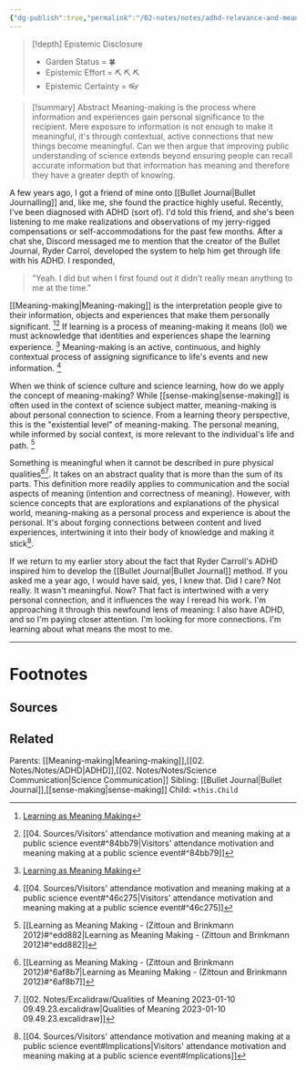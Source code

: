 ```yaml
---
{"dg-publish":true,"permalink":"/02-notes/notes/adhd-relevance-and-meaning-making/","tags":["Notes"],"created":"2024-07-03T12:39:42.940-03:00","updated":"2024-07-03T13:42:41.840-03:00"}
---
```


>[!depth] Epistemic Disclosure
>- Garden Status =  🍀
>- Epistemic Effort =  ⛏️ ⛏️ ⛏️
>- Epistemic Certainty =  👓

>[!summary] Abstract
> Meaning-making is the process where information and experiences gain personal significance to the recipient. Mere exposure to information is not enough to make it meaningful, it's through contextual, active connections that new things become meaningful. Can we then argue that improving public understanding of science extends beyond ensuring people can recall accurate information but that information has meaning and therefore they have a greater depth of knowing. 
>

A few years ago, I got a friend of mine onto [[Bullet Journal\|Bullet Journalling]] and, like me, she found the practice highly useful. Recently, I've been diagnosed with ADHD (sort of). I'd told this friend, and she's been listening to me make realizations and observations of my jerry-rigged compensations or self-accommodations for the past few months. After a chat she, Discord messaged me to mention that the creator of the Bullet Journal, Ryder Carrol, developed the system to help him get through life with his ADHD. I responded, 
> "Yeah. I did but when I first found out it didn’t really mean anything to me at the time."

[[Meaning-making\|Meaning-making]] is the interpretation people give to their information, objects and experiences that make them personally significant. [^1][^2]  If learning is a process of meaning-making it means (lol) we must acknowledge that identities and experiences shape the learning experience. [^1] Meaning-making is an active, continuous, and highly contextual process of assigning significance to life's events and new information. [^3]

When we think of science culture and science learning, how do we apply the concept of meaning-making? While [[sense-making\|sense-making]] is often used in the context of science subject matter, meaning-making is about personal connection to science. From a learning theory perspective, this is the "existential level" of meaning-making. The personal meaning, while informed by social context, is more relevant to the individual's life and path. [^4]

Something is meaningful when it cannot be described in pure physical qualities[^5][^6]. It takes on an abstract quality that is more than the sum of its parts. This definition more readily applies to communication and the social aspects of meaning (intention and correctness of meaning). However, with science concepts that are explorations and explanations of the physical world, meaning-making as a personal process and experience is about the personal. It's about forging connections between content and lived experiences, intertwining it into their body of knowledge and making it stick[^7]. 

If we return to my earlier story about the fact that Ryder Carroll's ADHD inspired him to develop the [[Bullet Journal\|Bullet Journal]] method. If you asked me a year ago, I would have said, yes, I knew that. Did I care? Not really. It wasn't meaningful. Now? That fact is intertwined with a very personal connection, and it influences the way I reread his work. I'm approaching it through this newfound lens of meaning: I also have ADHD, and so I'm paying closer attention. I'm looking for more connections. I'm learning about what means the most to me. 

---
# Footnotes
## Sources
[^1]: [Learning as Meaning Making](app://obsidian.md/Learning%20as%20Meaning%20Making)
[^2]: [[04. Sources/Visitors' attendance motivation and meaning making at a public science event#^84bb79\|Visitors' attendance motivation and meaning making at a public science event#^84bb79]]
[^3]: [[04. Sources/Visitors' attendance motivation and meaning making at a public science event#^46c275\|Visitors' attendance motivation and meaning making at a public science event#^46c275]]
[^4]: [[Learning as Meaning Making - (Zittoun and Brinkmann 2012)#^edd882\|Learning as Meaning Making - (Zittoun and Brinkmann 2012)#^edd882]]
[^5]: [[Learning as Meaning Making - (Zittoun and Brinkmann 2012)#^6af8b7\|Learning as Meaning Making - (Zittoun and Brinkmann 2012)#^6af8b7]]
[^6]: [[02. Notes/Excalidraw/Qualities of Meaning 2023-01-10 09.49.23.excalidraw\|Qualities of Meaning 2023-01-10 09.49.23.excalidraw]]
[^7]: [[04. Sources/Visitors' attendance motivation and meaning making at a public science event#Implications\|Visitors' attendance motivation and meaning making at a public science event#Implications]]

## Related
Parents: [[Meaning-making\|Meaning-making]],[[02. Notes/Notes/ADHD\|ADHD]],[[02. Notes/Notes/Science Communication\|Science Communication]]
Sibling: [[Bullet Journal\|Bullet Journal]],[[sense-making\|sense-making]]
Child: `=this.Child`